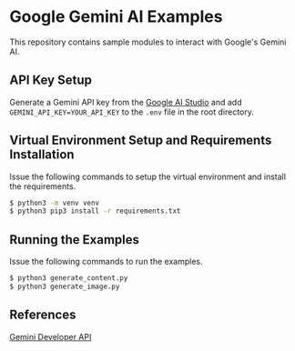 # Google Gemini AI Examples

This repository contains sample modules to interact with Google's Gemini AI.

## API Key Setup

Generate a Gemini API key from the [Google AI Studio](https://aistudio.google.com) and add `GEMINI_API_KEY=YOUR_API_KEY` to the `.env` file in the root directory.

## Virtual Environment Setup and Requirements Installation

Issue the following commands to setup the virtual environment and install the requirements.

```bash
$ python3 -m venv venv
$ python3 pip3 install -r requirements.txt
```

## Running the Examples

Issue the following commands to run the examples.

```bash
$ python3 generate_content.py
$ python3 generate_image.py
```

## References

[Gemini Developer API](https://ai.google.dev/gemini-api/docs)
